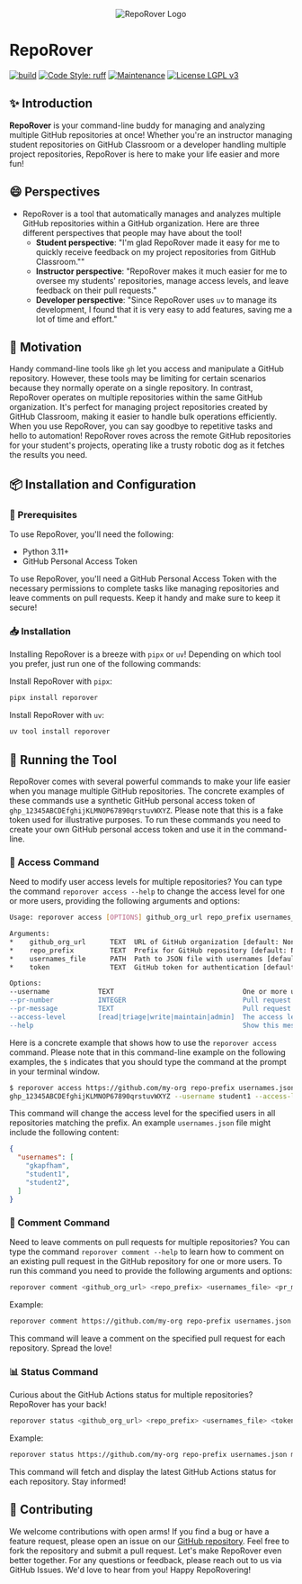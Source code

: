 <p align="center">
    <img src="https://github.com/GatorEducator/reporover/blob/main/.github/images/reporover-logo.svg" alt="RepoRover Logo" title="RepoRover Logo" />
</p>

# RepoRover

[![build](https://github.com/GatorEducator/reporover/actions/workflows/build.yml/badge.svg)](https://github.com/GatorEducator/reporover/actions/workflows/build.yml)
[![Code Style: ruff](https://img.shields.io/badge/Code%20Style-Ruff-blue.svg)](https://docs.astral.sh/ruff/)
[![Maintenance](https://img.shields.io/badge/Maintained%3F-Yes-blue.svg)](https://github.com/gkapfham/chasten/graphs/commit-activity)
[![License LGPL v3](https://img.shields.io/badge/License-LGPL%20v3-blue.svg)](https://www.gnu.org/licenses/lgpl-3.0)

## :sparkles: Introduction

**RepoRover** is your command-line buddy for managing and analyzing multiple
GitHub repositories at once! Whether you're an instructor managing student
repositories on GitHub Classroom or a developer handling multiple project
repositories, RepoRover is here to make your life easier and more fun! 

## :smile: Perspectives

- RepoRover is a tool that automatically manages and analyzes multiple GitHub
repositories within a GitHub organization. Here are three different perspectives
that people may have about the tool!
    - **Student perspective**: "I'm glad RepoRover made it easy for me to
    quickly receive feedback on my project repositories from GitHub Classroom.""
    - **Instructor perspective**: "RepoRover makes it much easier for me to
    oversee my students' repositories, manage access levels, and leave feedback
    on their pull requests."
    - **Developer perspective**: "Since RepoRover uses `uv` to manage its
    development, I found that it is very easy to add features, saving me a lot
    of time and effort."

## :rocket: Motivation

Handy command-line tools like `gh` let you access and manipulate a GitHub
repository. However, these tools may be limiting for certain scenarios because
they normally operate on a single repository. In contrast, RepoRover operates on
multiple repositories within the same GitHub organization. It's perfect for
managing project repositories created by GitHub Classroom, making it easier to
handle bulk operations efficiently. When you use RepoRover, you can say goodbye
to repetitive tasks and hello to automation! RepoRover roves across the remote
GitHub repositories for your student's projects, operating like a trusty robotic
dog as it fetches the results you need.

## :package: Installation and Configuration

### :wrench: Prerequisites

To use RepoRover, you'll need the following:

- Python 3.11+
- GitHub Personal Access Token

To use RepoRover, you'll need a GitHub Personal Access Token with the necessary
permissions to complete tasks like managing repositories and leave comments on
pull requests. Keep it handy and make sure to keep it secure!

### :inbox_tray: Installation

Installing RepoRover is a breeze with `pipx` or `uv`! Depending on which tool
you prefer, just run one of the following commands:

Install RepoRover with `pipx`:

```bash
pipx install reporover
```

Install RepoRover with `uv`:

```bash
uv tool install reporover
```

## :running: Running the Tool

RepoRover comes with several powerful commands to make your life easier when you
manage multiple GitHub repositories. The concrete examples of these commands use
a synthetic GitHub personal access token of
`ghp_12345ABCDEfghijKLMNOP67890qrstuvWXYZ`. Please note that this is a fake
token used for illustrative purposes. To run these commands you need to create
your own GitHub personal access token and use it in the command-line.

### :key: Access Command

Need to modify user access levels for multiple repositories? You can type the
command `reporover access --help` to change the access level for one or more
users, providing the following arguments and options:

```bash
Usage: reporover access [OPTIONS] github_org_url repo_prefix usernames_file token

Arguments:
*    github_org_url      TEXT  URL of GitHub organization [default: None] [required]
*    repo_prefix         TEXT  Prefix for GitHub repository [default: None] [required]
*    usernames_file      PATH  Path to JSON file with usernames [default: None] [required]
*    token               TEXT  GitHub token for authentication [default: None] [required]

Options:
--username            TEXT                                One or more usernames' accounts to modify [default: None]
--pr-number           INTEGER                             Pull request number in GitHub repository [default: 1]
--pr-message          TEXT                                Pull request number in GitHub repository
--access-level        [read|triage|write|maintain|admin]  The access level for user [default: read]
--help                                                    Show this message and exit.
```

Here is a concrete example that shows how to use the `reporover access` command.
Please note that in this command-line example on the following examples, the `$`
indicates that you should type the command at the prompt in your terminal
window.

```bash
$ reporover access https://github.com/my-org repo-prefix usernames.json \
ghp_12345ABCDEfghijKLMNOP67890qrstuvWXYZ --username student1 --access-level write
```

This command will change the access level for the specified users in all
repositories matching the prefix. An example `usernames.json` file might include
the following content:

```json
{
  "usernames": [
    "gkapfham",
    "student1",
    "student2",
  ]
}
```

### :speech_balloon: Comment Command

Need to leave comments on pull requests for multiple repositories? You can type
the command `reporover comment --help` to learn how to comment on an existing
pull request in the GitHub repository for one or more users. To run this command
you need to provide the following arguments and options:

```bash
reporover comment <github_org_url> <repo_prefix> <usernames_file> <pr_message> <token> --username <username> --pr-number <pr_number>
```

Example:

```bash
reporover comment https://github.com/my-org repo-prefix usernames.json "Great job!" my-github-token --username student1 --pr-number 1
```

This command will leave a comment on the specified pull request for each
repository. Spread the love!

### :bar_chart: Status Command

Curious about the GitHub Actions status for multiple repositories? RepoRover has
your back!

```bash
reporover status <github_org_url> <repo_prefix> <usernames_file> <token> --username <username>
```

Example:

```bash
reporover status https://github.com/my-org repo-prefix usernames.json my-github-token --username student1
```

This command will fetch and display the latest GitHub Actions status for each
repository. Stay informed!

## :handshake: Contributing

We welcome contributions with open arms! If you find a bug or have a feature
request, please open an issue on our [GitHub
repository](https://github.com/your-repo/reporover/issues). Feel free to fork
the repository and submit a pull request. Let's make RepoRover even better
together. For any questions or feedback, please reach out to us via GitHub
Issues. We'd love to hear from you! Happy RepoRovering!
